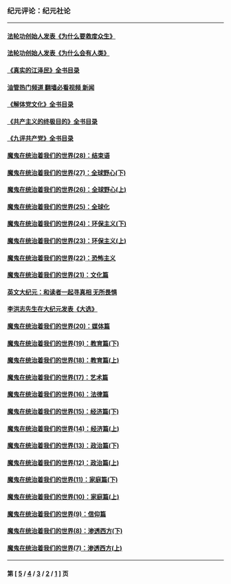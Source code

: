 ### 纪元评论：纪元社论
---
#### [法轮功创始人发表《为什么要救度众生》](../../pages/nsc422/n13975246.md?07150330) 
#### [法轮功创始人发表《为什么会有人类》](../../pages/nsc422/n13912117.md?07150330) 
#### [《真实的江泽民》全书目录](../../pages/nsc422/n13721399.md?07150330) 
#### [油管热门频道 翻墙必看视频 新闻](ok?07150330)
#### [《解体党文化》全书目录](../../pages/nsc422/n13721157.md?07150330) 
#### [《共产主义的终极目的》全书目录](../../pages/nsc422/n13721048.md?07150330) 
#### [《九评共产党》全书目录](../../pages/nsc422/n13708085.md?07150330) 
#### [魔鬼在统治着我们的世界(28)：结束语](../../pages/nsc422/n10936246.md?07150330) 
#### [魔鬼在统治着我们的世界(27)：全球野心(下)](../../pages/nsc422/n10928319.md?07150330) 
#### [魔鬼在统治着我们的世界(26)：全球野心(上)](../../pages/nsc422/n10900318.md?07150330) 
#### [魔鬼在统治着我们的世界(25)：全球化](../../pages/nsc422/n10788205.md?07150330) 
#### [魔鬼在统治着我们的世界(24)：环保主义(下)](../../pages/nsc422/n10695307.md?07150330) 
#### [魔鬼在统治着我们的世界(23)：环保主义(上)](../../pages/nsc422/n10688613.md?07150330) 
#### [魔鬼在统治着我们的世界(22)：恐怖主义](../../pages/nsc422/n10614727.md?07150330) 
#### [魔鬼在统治着我们的世界(21)：文化篇](../../pages/nsc422/n10597706.md?07150330) 
#### [英文大纪元：和读者一起寻真相 无所畏惧](../../pages/nsc422/n12542027.md?07150330) 
#### [李洪志先生在大纪元发表《大选》](../../pages/nsc422/n12534746.md?07150330) 
#### [魔鬼在统治着我们的世界(20)：媒体篇](../../pages/nsc422/n10586579.md?07150330) 
#### [魔鬼在统治着我们的世界(19)：教育篇(下)](../../pages/nsc422/n10564808.md?07150330) 
#### [魔鬼在统治着我们的世界(18)：教育篇(上)](../../pages/nsc422/n10526970.md?07150330) 
#### [魔鬼在统治着我们的世界(17)：艺术篇](../../pages/nsc422/n10499093.md?07150330) 
#### [魔鬼在统治着我们的世界(16)：法律篇](../../pages/nsc422/n10485969.md?07150330) 
#### [魔鬼在统治着我们的世界(15)：经济篇(下)](../../pages/nsc422/n10469975.md?07150330) 
#### [魔鬼在统治着我们的世界(14)：经济篇(上)](../../pages/nsc422/n10457370.md?07150330) 
#### [魔鬼在统治着我们的世界(13)：政治篇(下)](../../pages/nsc422/n10448270.md?07150330) 
#### [魔鬼在统治着我们的世界(12)：政治篇(上)](../../pages/nsc422/n10444576.md?07150330) 
#### [魔鬼在统治着我们的世界(11)：家庭篇(下)](../../pages/nsc422/n10440961.md?07150330) 
#### [魔鬼在统治着我们的世界(10)：家庭篇(上)](../../pages/nsc422/n10435448.md?07150330) 
#### [魔鬼在统治着我们的世界(9)：信仰篇](../../pages/nsc422/n10432159.md?07150330) 
#### [魔鬼在统治着我们的世界(8)：渗透西方(下)](../../pages/nsc422/n10429603.md?07150330) 
#### [魔鬼在统治着我们的世界(7)：渗透西方(上)](../../pages/nsc422/n10426013.md?07150330) 

---
#### 第 [ [5](./5.md?07150330) / [4](./4.md?07150330) / [3](./3.md?07150330) / [2](./2.md?07150330) / [1](./1.md?07150330) ] 页
